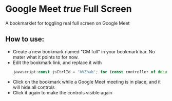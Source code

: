 # Google Meet _true_ Full Screen

A bookmarklet for toggling real full screen on Google Meet

## How to use:

- Create a new bookmark named "GM full" in your bookmark bar. No mater what it points to for now.
- Edit the bookmark link, and replace it with 
  ```js
  javascript:const jsCtrlId = 'hVZhab'; for (const controller of document.querySelectorAll(`[jscontroller="${jsCtrlId}"]`)) if (controller.style.display === '') controller.style.display = 'none'; else controller.style.display = '';
  ```
- Click on the bookmark while a Google Meet meeting is in place, and it will hide all controls
- Click it again to make the controls visible again
